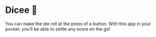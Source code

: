 # Dicee 🎲



You can make the die roll at the press of a button. With this app in your pocket, you’ll be able to settle any score on the go!



